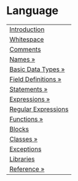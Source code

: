 # Language

|     |
| --- |
| [Introduction](<Language/Introduction.md>) |
| [Whitespace](<Language/Whitespace.md>) |
| [Comments](<Language/Comments.md>) |
| [Names &raquo;](<Language/Names.md>) |
| [Basic Data Types &raquo;](<Language/Basic Data Types.md>) |
| [Field Definitions &raquo;](<Language/Field Definitions.md>) |
| [Statements &raquo;](<Language/Statements.md>) |
| [Expressions &raquo;](<Language/Expressions.md>) |
| [Regular Expressions](<Language/Regular Expressions.md>) |
| [Functions &raquo;](<Language/Functions.md>) |
| [Blocks](<Language/Blocks.md>) |
| [Classes &raquo;](<Language/Classes.md>) |
| [Exceptions](<Language/Exceptions.md>) |
| [Libraries](<Language/Libraries.md>) |
| [Reference &raquo;](<Language/Reference.md>) |

